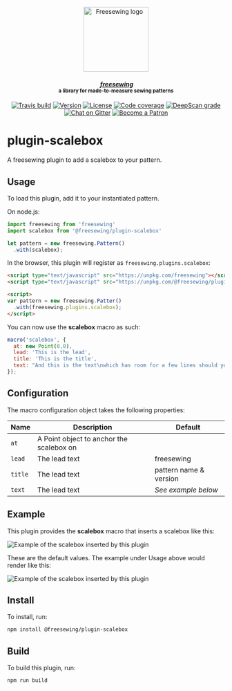 <p align="center">
  <a title="Go to freesewing.org" href="https://freesewing.org/"><img src="https://freesewing.org/img/logo/black.svg" align="center" width="150px" alt="Freesewing logo"/></a>
</p>
<h4 align="center"><em>&nbsp;<a title="Go to freesewing.org" href="https://freesewing.org/">freesewing</a></em>
<br><sup>a library for made-to-measure sewing patterns</sup>
</h4>
<p align="center">
  <a href="https://travis-ci.org/freesewing/plugin-scalebox"><img src="https://badgen.net/travis/freesewing/plugin-scalebox/master" alt="Travis build"></a>
  <a href="https://www.npmjs.com/package/@freesewing/plugin-scalebox"><img src="https://badgen.net/npm/v/@freesewing/plugin-scalebox" alt="Version"></a>
  <a href="https://www.npmjs.com/package/@freesewing/plugin-scalebox"><img src="https://badgen.net/npm/license/@freesewing/plugin-scalebox" alt="License"></a>
  <a href="https://codecov.io/gh/freesewing/plugin-scalebox"><img src="https://badgen.net/codecov/c/github/freesewing/plugin-scalebox/master" alt="Code coverage"></a>
  <a href="https://deepscan.io/dashboard#view=project&pid=3268&bid=27575"><img src="https://deepscan.io/api/projects/3268/branches/27575/badge/grade.svg" alt="DeepScan grade"></a>
  <a href="https://gitter.im/freesewing/freesewing"><img src="https://badgen.net/badge/chat/on%20Gitter/cyan" alt="Chat on Gitter"></a>
  <a href="https://freesewing.org/patrons/join"><img src="https://badgen.net/badge/become/a%20Patron/FF5B77" alt="Become a Patron"></a>
</p>

# plugin-scalebox

A freesewing plugin to add a scalebox to your pattern.

## Usage

To load this plugin, add it to your instantiated pattern.

On node.js:

```js
import freesewing from 'freesewing'
import scalebox from '@freesewing/plugin-scalebox'

let pattern = new freesewing.Pattern()
  .with(scalebox);
```

In the browser, this plugin will register as `freesewing.plugins.scalebox`:

```html
<script type="text/javascript" src="https://unpkg.com/freesewing"></script>
<script type="text/javascript" src="https://unpkg.com/@freesewing/plugin-scalebox"></script>

<script>
var pattern = new freesewing.Patter()
  .with(freesewing.plugins.scalebox);
</script>
```

You can now use the **scalebox** macro as such:

```js
macro('scalebox', {
  at: new Point(0,0),
  lead: 'This is the lead',
  title: 'This is the title',
  text: "And this is the text\nwhich has room for a few lines should you\nfeel so inclined"
});
```

## Configuration

The macro configuration object takes the following properties:

Name     |  Description                                | Default
---------|---------------------------------------------|-------------------
`at`     |  A Point object to anchor the scalebox on   | 
`lead`   |  The lead text                              | freesewing 
`title`  |  The lead text                              | pattern name & version 
`text`   |  The lead text                              | *See example below*


## Example

This plugin provides the **scalebox** macro that inserts a scalebox like this:

![Example of the scalebox inserted by this plugin](https://github.com/freesewing/plugin-scalebox/raw/master/img/example.png)

These are the default values. The example under Usage above would render like this:

![Example of the scalebox inserted by this plugin](https://github.com/freesewing/plugin-scalebox/raw/master/img/custom.png)

## Install

To install, run:

```sh
npm install @freesewing/plugin-scalebox
```

## Build

To build this plugin, run:

```sh
npm run build
```

